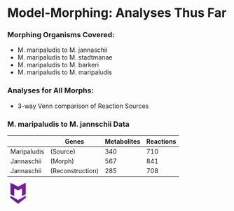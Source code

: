 # Model-Morphing: Analyses Thus Far

### Morphing Organisms Covered:
* M. maripaludis to M. jannaschii
* M. maripaludis to M. stadtmanae
* M. maripaludis to M. barkeri
* M. maripaludis to M. maripaludis

### Analyses for All Morphs:
* 3-way Venn comparison of Reaction Sources


### M. maripaludis to M. jannschii Data
 |  | Genes | Metabolites | Reactions | 
 | ---------- | ---------- | ---------- | ---------- | 
 | Maripaludis | (Source) | 340 | 710 | 636 | 
 | Jannaschii | (Morph) | 567 | 841 | 631 | 
 | Jannaschii | (Reconstruction) | 285 | 708 | 665 | 



![alt text](https://github.com/adam-p/markdown-here/raw/master/src/common/images/icon48.png "Logo Title Text 1")
